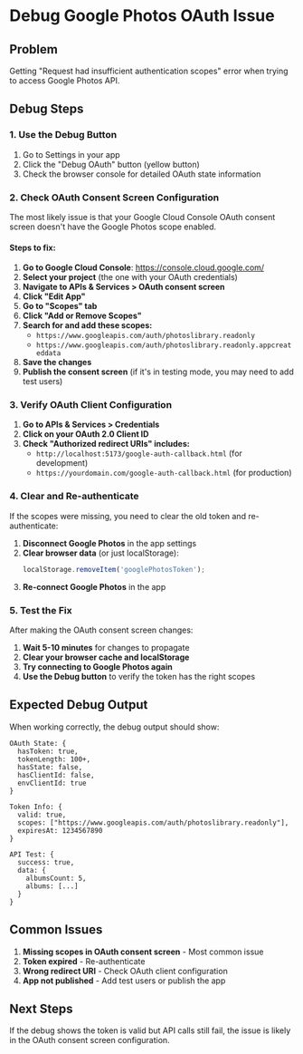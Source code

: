# Debug Google Photos OAuth Issue

## Problem
Getting "Request had insufficient authentication scopes" error when trying to access Google Photos API.

## Debug Steps

### 1. Use the Debug Button
1. Go to Settings in your app
2. Click the "Debug OAuth" button (yellow button)
3. Check the browser console for detailed OAuth state information

### 2. Check OAuth Consent Screen Configuration

The most likely issue is that your Google Cloud Console OAuth consent screen doesn't have the Google Photos scope enabled.

#### Steps to fix:

1. **Go to Google Cloud Console**: https://console.cloud.google.com/
2. **Select your project** (the one with your OAuth credentials)
3. **Navigate to APIs & Services > OAuth consent screen**
4. **Click "Edit App"**
5. **Go to "Scopes" tab**
6. **Click "Add or Remove Scopes"**
7. **Search for and add these scopes:**
   - `https://www.googleapis.com/auth/photoslibrary.readonly`
   - `https://www.googleapis.com/auth/photoslibrary.readonly.appcreateddata`
8. **Save the changes**
9. **Publish the consent screen** (if it's in testing mode, you may need to add test users)

### 3. Verify OAuth Client Configuration

1. **Go to APIs & Services > Credentials**
2. **Click on your OAuth 2.0 Client ID**
3. **Check "Authorized redirect URIs" includes:**
   - `http://localhost:5173/google-auth-callback.html` (for development)
   - `https://yourdomain.com/google-auth-callback.html` (for production)

### 4. Clear and Re-authenticate

If the scopes were missing, you need to clear the old token and re-authenticate:

1. **Disconnect Google Photos** in the app settings
2. **Clear browser data** (or just localStorage):
   ```javascript
   localStorage.removeItem('googlePhotosToken');
   ```
3. **Re-connect Google Photos** in the app

### 5. Test the Fix

After making the OAuth consent screen changes:

1. **Wait 5-10 minutes** for changes to propagate
2. **Clear your browser cache and localStorage**
3. **Try connecting to Google Photos again**
4. **Use the Debug button** to verify the token has the right scopes

## Expected Debug Output

When working correctly, the debug output should show:

```
OAuth State: {
  hasToken: true,
  tokenLength: 100+,
  hasState: false,
  hasClientId: false,
  envClientId: true
}

Token Info: {
  valid: true,
  scopes: ["https://www.googleapis.com/auth/photoslibrary.readonly"],
  expiresAt: 1234567890
}

API Test: {
  success: true,
  data: {
    albumsCount: 5,
    albums: [...]
  }
}
```

## Common Issues

1. **Missing scopes in OAuth consent screen** - Most common issue
2. **Token expired** - Re-authenticate
3. **Wrong redirect URI** - Check OAuth client configuration
4. **App not published** - Add test users or publish the app

## Next Steps

If the debug shows the token is valid but API calls still fail, the issue is likely in the OAuth consent screen configuration.
